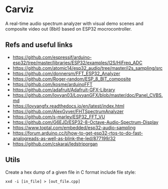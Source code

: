 # Carviz

A real-time audio spectrum analyzer with visual demo scenes and composite video out (8bit) based on ESP32 mocrocontroller.

## Refs and useful links

- https://github.com/espressif/arduino-esp32/tree/master/libraries/ESP32/examples/I2S/HiFreq_ADC
- https://github.com/atomic14/esp32_audio/tree/master/i2s_sampling/src
- https://github.com/donnersm/FFT_ESP32_Analyzer
- https://github.com/Roger-random/ESP_8_BIT_composite
- https://github.com/kosme/arduinoFFT
- https://github.com/adafruit/Adafruit-GFX-Library
- https://github.com/lovyan03/LovyanGFX/blob/master/doc/Panel_CVBS.md
- https://lovyangfx.readthedocs.io/en/latest/index.html
- https://github.com/AlexGyver/FHTSpectrumAnalyzer
- https://github.com/s-marley/ESP32_FFT_VU
- https://github.com/G6EJD/ESP32-8-Octave-Audio-Spectrum-Display
- https://www.toptal.com/embedded/esp32-audio-sampling
- https://forum.arduino.cc/t/how-to-get-esp32-rtos-to-do-fast-analogreads-as-well-as-blink-the-led/877199/32
- https://github.com/cskarai/ledstriporgan

## Utils

Create a hex dump of a given file in C format include file style:

```
xxd -i [in_file] > [out_file.cpp]
```
